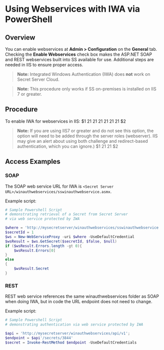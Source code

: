 [title]: # (Using Web Services with IWA via PowerShell)
[tags]: # (REST API,API,Scripting,PowerShell,webservices,IWA,authentication)
[priority]: # (1000)

# Using Webservices with IWA via PowerShell

## Overview 

You can enable webservices at **Admin \> Configuration** on the **General** tab. Checking the **Enable Webservices** check box makes the ASP.NET SOAP and REST webservices built into SS available for use. Additional steps are needed in IIS to ensure proper access. 

> **Note:** Integrated Windows Authentication (IWA) does **not** work on Secret Server Cloud. 

> **Note:** This procedure only works if SS on-premises is installed on IIS 7 or greater.

## Procedure 

 To enable IWA for webservices in IIS:
$1
$2$1
$2$1
$2$1
$2$1
$2$1
$2$1
$2
   > **Note:** If you are using IIS7 or greater and do not see this option, the option will need to be added through the server roles (webserver). IIS may give an alert about using both challenge and redirect-based authentication, which you can ignore.)
$1
$2$1
$2$1
$2
## Access Examples

### SOAP

The SOAP web service URL for IWA is `<Secret Server URL>/winauthwebservices/sswinauthwebservice.asmx`.

Example script:

```powershell
# Sample Powershell Script
# demonstrating retrieval of a Secret from Secret Server
# via web service protected by IWA 

$where = 'http://mysecretserver/winauthwebservices/sswinauthwebservice.asmx';
$secretId = 1
$ws = New-WebServiceProxy -uri $where -UseDefaultCredential 
$wsResult = $ws.GetSecret($secretId, $false, $null)
if ($wsResult.Errors.length -gt 0){
	$wsResult.Errors[0]
}
else
{
	$wsResult.Secret
}
```

### REST

REST web service references the same winauthwebservices folder as SOAP when doing IWA, but in code the URL endpoint  does not need to change.

Example script:

```powershell
# Sample Powershell Script
# demonstrating authentication via web service protected by IWA 

$api = 'http://mysecretserver/winauthwebservices/api/v1';
$endpoint = $api'/secrets/3844'
$secret = Invoke-RestMethod $endpoint -UseDefaultCredentials
```

